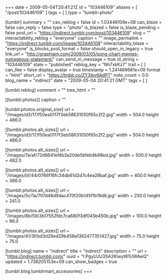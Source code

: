 +++
date = 2009-05-04T20:41:21Z
id = "103446109"
aliases = [ "/post/103446109" ]
tags = [ ]
type = "tumblr-photo"

[tumblr]
summary = ""
can_reblog = false
id = 1.03446109e+08
can_blaze = false
can_reply = false
type = "photo"
is_blazed = false
is_blaze_pending = false
post_url = "https://indirect.tumblr.com/post/103446109"
slug = ""
interactability_reblog = "everyone"
caption = ""
image_permalink = "https://indirect.tumblr.com/image/103446109"
interactability_blaze = "everyone"
is_blocks_post_format = false
should_open_in_legacy = true
link_url = "http://graphjam.com/2009/03/05/song-chart-memes-outrageous-statement/"
can_send_in_message = true
id_string = "103446109"
state = "published"
reblog_key = "Nh7xkKz7"
trail = [ ]
can_like = false
display_avatar = true
timestamp = 1.241469681e+09
format = "html"
short_url = "https://tmblr.co/ZY3jby6AdPT"
note_count = 0.0
blog_name = "indirect"
date = "2009-05-04 20:41:21 GMT"
tags = [ ]

[tumblr.reblog]
comment = ""
tree_html = ""

[[tumblr.photos]]
caption = ""

[tumblr.photos.original_size]
url = "/images/d3/17/f50ea0117f3eb58631050f65c2f2.jpg"
width = 504.0
height = 486.0

[[tumblr.photos.alt_sizes]]
url = "/images/d3/17/f50ea0117f3eb58631050f65c2f2.jpg"
width = 504.0
height = 486.0

[[tumblr.photos.alt_sizes]]
url = "/images/7a/af/72d6641ef4b3a20de5bfeb4b98ed.jpg"
width = 500.0
height = 482.0

[[tumblr.photos.alt_sizes]]
url = "/images/bf/44/0766f16fc34db61d2d7c4ea28baf.jpg"
width = 400.0
height = 386.0

[[tumblr.photos.alt_sizes]]
url = "/images/5c/1a/707d48d9dac470f20b145f1b19d8.jpg"
width = 250.0
height = 241.0

[[tumblr.photos.alt_sizes]]
url = "/images/8b/59/3b17552fdc7ca680f3df045b450b.jpg"
width = 100.0
height = 96.0

[[tumblr.photos.alt_sizes]]
url = "/images/41/3f/bd3d28ed29b458a1362477351427.jpg"
width = 75.0
height = 75.0

[tumblr.blog]
name = "indirect"
title = "indirect"
description = ""
url = "https://indirect.tumblr.com/"
uuid = "t:PgyUJU3SA2Klwyt81UWAwQ"
updated = 1.738205153e+09
can_show_badges = true

[tumblr.blog.tumblrmart_accessories]
+++
